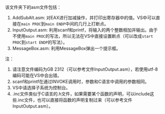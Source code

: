 该文件夹下的asm文件包括：

1. AddSubAlt.asm: 对EAX进行加减操作，并打印出寄存器中的值。VS中可以直接在`main PROC`到`main ENDP`中间的几行上打断点。
2. InputOutput.asm: 利用scanf和printf，将输入的两个整数相加并输出。由于不使用`main PROC`的写法，所以无法在VS中直接设置断点（可以改成`start PROC`到`start ENDP`的写法）。
3. MessageBox.asm: 利用MessageBox弹出一个提示框。

注：

1. 请注意文件编码为GB 2312（可以参考文件InputOutput.asm），若使用utf-8编码可能在VS中会出错。
2. scanf和printf在通过INVOKE调用时，参数和C语言中调用的参数相同。
3. VS中请选择子系统为控制台。
4. .inc文件类似于C语言的.h文件，如果需要某个函数的声明，可以include这些.inc文件，也可以直接将函数的声明复制过来（可以参考文件InputOutput.asm）。